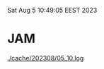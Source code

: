 Sat Aug  5 10:49:05 EEST 2023
# JAM
<a href='./cache/202308/05_10.log'>./cache/202308/05_10.log</a>
